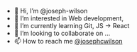 - 👋  Hi, I’m @joseph-wilson
- 👀  I’m interested in Web development, 
- 🌱  I’m currently learning Git, JS -> React
- 💞️  I’m looking to collaborate on ...
- 📫  How to reach me <a href="https://twitter.com/josephcwilson">@josephcwilson</a>

<!---
joseph-wilson/joseph-wilson is a ✨ special ✨ repository because its `README.md` (this file) appears on your GitHub profile.
You can click the Preview link to take a look at your changes.
--->

